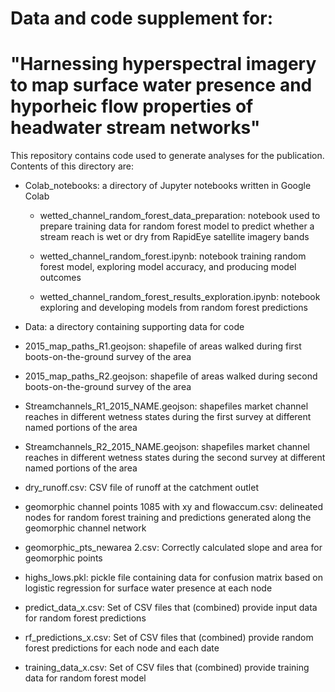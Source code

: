 # Data and code supplement for:

# "Harnessing hyperspectral imagery to map surface water presence and hyporheic flow properties of headwater stream networks"

This repository contains code used to generate analyses for the publication. Contents of this directory are:

* Colab_notebooks: a directory of Jupyter notebooks written in Google Colab 

  * wetted_channel_random_forest_data_preparation: notebook used to prepare training data for random forest model to predict whether a stream reach is wet or dry from RapidEye satellite imagery bands

  * wetted_channel_random_forest.ipynb: notebook training random forest model, exploring model accuracy, and producing model outcomes

  * wetted_channel_random_forest_results_exploration.ipynb: notebook exploring and developing models from random forest predictions

* Data: a directory containing supporting data for code

 * 2015_map_paths_R1.geojson: shapefile of areas walked during first boots-on-the-ground survey of the area
 
 * 2015_map_paths_R2.geojson: shapefile of areas walked during second boots-on-the-ground survey of the area
 
 * Streamchannels_R1_2015_NAME.geojson: shapefiles market channel reaches in different wetness states during the first survey at different named portions of the area
 
 * Streamchannels_R2_2015_NAME.geojson: shapefiles market channel reaches in different wetness states during the second survey at different named portions of the area
 
 * dry_runoff.csv: CSV file of runoff at the catchment outlet
 
 * geomorphic channel points 1085 with xy and flowaccum.csv: delineated nodes for random forest training and predictions generated along the geomorphic channel network
 
 * geomorphic_pts_newarea 2.csv: Correctly calculated slope and area for geomorphic points
 
 * highs_lows.pkl: pickle file containing data for confusion matrix based on logistic regression for surface water presence at each node
 
 * predict_data_x.csv: Set of CSV files that (combined) provide input data for random forest predictions
 
 * rf_predictions_x.csv: Set of CSV files that (combined) provide random forest predictions for each node and each date
 
 * training_data_x.csv: Set of CSV files that (combined) provide training data for random forest model
 
